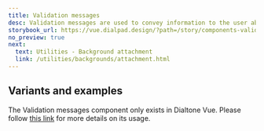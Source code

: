 ```yaml
---
title: Validation messages
desc: Validation messages are used to convey information to the user about the current state of the input element. These messages can have an error, warning or success type.
storybook_url: https://vue.dialpad.design/?path=/story/components-validation-messages--default
no_preview: true
next:
  text: Utilities - Background attachment
  link: /utilities/backgrounds/attachment.html
---
```


## Variants and examples

The Validation messages component only exists in Dialtone Vue. Please follow [this link](https://vue.dialpad.design/?path=/docs/components-validation-messages--default) for more details on its usage.
